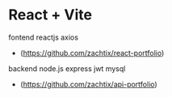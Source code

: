 # React + Vite

fontend reactjs axios
- ([](https://github.com/zachtix/react-portfolio)https://github.com/zachtix/react-portfolio)

backend node.js express jwt mysql
- ([](https://github.com/zachtix/api-portfolio)https://github.com/zachtix/api-portfolio)
